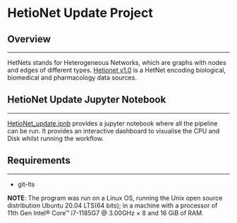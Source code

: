 # HetioNet Update Project

## Overview
-----
HetNets stands for Heterogeneous Networks, which are graphs with nodes and edges of different types.
[Hetionet v1.0](https://github.com/hetio/hetionet) is a HetNet encoding biological, biomedical and pharmacology data sources. 


## HetioNet Update Jupyter Notebook
----
[HetioNet_update.ipnb]() provides a jupyter notebook where all the pipeline can be run. 
It provides an interactive dashboard to visualise the CPU and Disk whilst running the workflow.


## Requirements
----
- git-lts



**NOTE**: The program was run on a Linux OS, running the Unix open source distribution Ubuntu 20.04 LTS(64 bits); 
in a machine with a processor of 11th Gen Intel® Core™ i7-1185G7 @ 3.00GHz × 8 and 16 GiB of RAM. 

